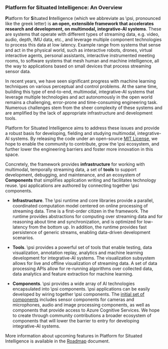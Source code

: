 ### Platform for Situated Intelligence: An Overview

<b>P</b>latform for <b>S</b>ituated <b>I</b>ntelligence (which we abbreviate as \\psi, pronounced like the greek letter) is __an open, extensible framework that accelerates research and development, on multimodal, integrative-AI systems__. These are systems that operate with different types of streaming data, e.g. video, audio, depth, IMU data, etc., and leverage multiple component technologies to process this data at low latency. Example range from systems that sense and act in the physical world, such as interactive robots, drones, virtual interactive agents, personal assistants, interactive instrumented meeting rooms, to software systems that mesh human and machine intelligence, all the way to applications based on small devices that process streaming sensor data. 

In recent years, we have seen significant progress with machine learning techniques on various perceptual and control problems. At the same time, building this type of end-to-end, multimodal, integrative-AI systems that leverage multiple technologies and act autonomously in the open world remains a challenging, error-prone and time-consuming engineering task. Numerous challenges stem from the sheer complexity of these systems and are amplified by the lack of appropriate infrastructure and development tools.

Platform for Situated Intelligence aims to address these issues and provide a robust basis for developing, fielding and studying multimodal, integrative-AI systems. By releasing the code under an open-source [MIT License](https://github.com/Microsoft/psi/blob/master/LICENSE.txt), we hope to enable the community to contribute, grow the \\psi ecosystem, and further lower the engineering barriers and foster more innovation in this space.

Concretely, the framework provides **infrastructure** for working with multimodal, temporally streaming data, a set of **tools** to support development, debugging, and maintenance, and an ecosystem of **Components** that simplifies application writing and facilitates technology reuse. \\psi applications are authored by connecting together \\psi components. 

- **Infrastructure**. The \\psi runtime and core libraries provide a parallel, coordinated computation model centered on online processing of streaming data. Time is a first-order citizen in the framework. The runtime provides abstractions for computing over streaming data and for reasoning about time and synchronization, and is optimized for low-latency from the bottom up. In addition, the runtime provides fast persistence of generic streams, enabling data-driven development scenarios.

- **Tools**. \\psi provides a powerful set of tools that enable testing, data visualization, annotation replay, analytics and machine learning development for integrative-AI systems. The visualization subsystem allows for live and offline visualization of streaming data. A set of data processing APIs allow for re-running algorithms over collected data, data analytics and feature extraction for machine learning. 

- **Components**. \\psi provides a wide array of AI technologies encapsulated into \\psi components. \\psi applications can be easily developed by wiring together \\psi components. The [initial set of components](List-of-Components) includes sensor components for cameras and microphones, audio and image processing components, as well as components that provide access to Azure Cognitive Services. We hope to create through community contributions a broader ecosystem of components that will lower the barrier to entry for developing integrative-AI systems. 

More information about upcoming features in Platform for Situated Intelligence is available in the [Roadmap](Roadmap) document.

